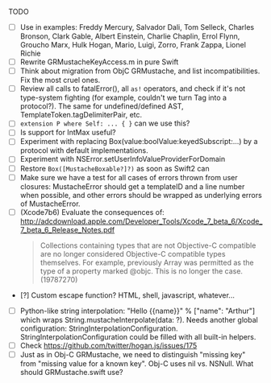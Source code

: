 TODO

- [ ] Use in examples: Freddy Mercury, Salvador Dali, Tom Selleck, Charles Bronson, Clark Gable, Albert Einstein, Charlie Chaplin, Errol Flynn, Groucho Marx, Hulk Hogan, Mario, Luigi, Zorro, Frank Zappa, Lionel Richie
- [ ] Rewrite GRMustacheKeyAccess.m in pure Swift
- [ ] Think about migration from ObjC GRMustache, and list incompatibilities. Fix the most cruel ones.
- [ ] Review all calls to fatalError(), all `as!` operators, and check if it's not type-system fighting (for example, couldn't we turn Tag into a protocol?). The same for undefined/defined AST, TemplateToken.tagDelimiterPair, etc.
- [ ] `extension P where Self: ... { }` can we use this?
- [ ] Is support for IntMax useful?
- [ ] Experiment with replacing Box(value:boolValue:keyedSubscript:...) by a protocol with default implementations.
- [ ] Experiment with NSError.setUserInfoValueProviderForDomain
- [ ] Restore `Box([MustacheBoxable?]?)` as soon as Swift2 can
- [ ] Make sure we have a test for all cases of errors thrown from user closures: MustacheError should get a templateID and a line number when possible, and other errors should be wrapped as underlying errors of MustacheError.
- [ ] (Xcode7b6) Evaluate the consequences of:
    http://adcdownload.apple.com/Developer_Tools/Xcode_7_beta_6/Xcode_7_beta_6_Release_Notes.pdf
    > Collections containing types that are not Objective-C compatible are no longer considered Objective-C compatible types themselves. For example, previously Array<SwiftClassType> was permitted as the type of a property marked @objc. This is no longer the case. (19787270)
- [?] Custom escape function? HTML, shell, javascript, whatever...
- [ ] Python-like string interpolation: "Hello {{name}}" % ["name": "Arthur"] which wraps String.mustacheInterpolate(data: ?). Needs another global configuration: StringInterpolationConfiguration. StringInterpolationConfiguration could be filled with all built-in helpers.
- [ ] Check https://github.com/twitter/hogan.js/issues/175
- [ ] Just as in Obj-C GRMustache, we need to distinguish "missing key" from "missing value for a known key". Obj-C uses nil vs. NSNull. What should GRMustache.swift use?
